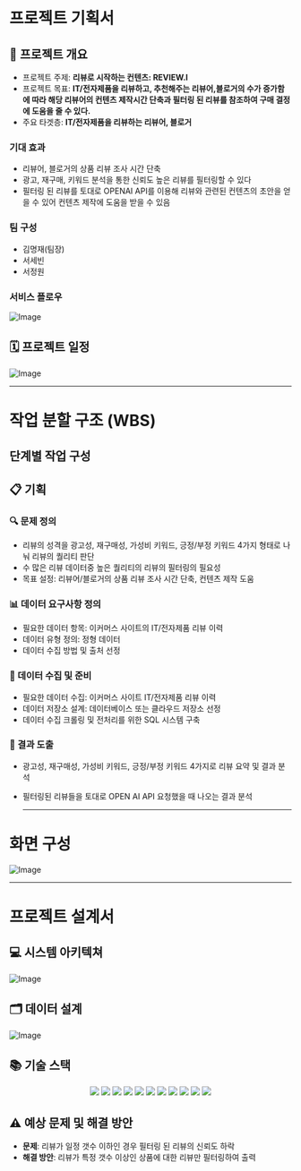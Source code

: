 # 프로젝트 기획서

## 📌 프로젝트 개요
- 프로젝트 주제: **리뷰로 시작하는 컨텐츠: REVIEW.I**
- 프로젝트 목표: **IT/전자제품을 리뷰하고, 추천해주는 리뷰어,블로거의 수가 증가함에 따라 해당 리뷰어의 컨텐츠 제작시간 단축과 필터링 된 리뷰를 참조하여 구매 결정에 도움을 줄 수 있다.**
- 주요 타겟층: **IT/전자제품을 리뷰하는 리뷰어, 블로거**

### 기대 효과
- 리뷰어, 블로거의 상품 리뷰 조사 시간 단축
- 광고, 재구매, 키워드 분석을 통한 신뢰도 높은 리뷰를 필터링할 수 있다
- 필터링 된 리뷰를 토대로 OPENAI API를 이용해 리뷰와 관련된 컨텐츠의 초안을 얻을 수 있어 컨텐츠 제작에 도움을 받을 수 있음

### 팀 구성
- 김명재(팀장)
- 서세빈
- 서정원

### 서비스 플로우
![Image](https://github.com/user-attachments/assets/10ae1b2b-4de2-4625-9f5c-574707318dc3)

## 🗓️ 프로젝트 일정
![Image](https://github.com/user-attachments/assets/7ad77921-0720-43cd-a4c5-06e3a916e9ed)

  ------------------------------

# 작업 분할 구조 (WBS)

## 단계별 작업 구성

## 📋 기획 
### 🔍 문제 정의
- 리뷰의 성격을 광고성, 재구매성, 가성비 키워드, 긍정/부정 키워드 4가지 형태로 나눠 리뷰의 퀄리티 판단
- 수 많은 리뷰 데이터중 높은 퀄리티의 리뷰의 필터링의 필요성
- 목표 설정: 리뷰어/블로거의 상품 리뷰 조사 시간 단축, 컨텐츠 제작 도움

### 📊 데이터 요구사항 정의 
- 필요한 데이터 항목: 이커머스 사이트의 IT/전자제품 리뷰 이력
- 데이터 유형 정의: 정형 데이터
- 데이터 수집 방법 및 출처 선정

### 💾 데이터 수집 및 준비
- 필요한 데이터 수집: 이커머스 사이트 IT/전자제품 리뷰 이력
- 데이터 저장소 설계: 데이터베이스 또는 클라우드 저장소 선정
- 데이터 수집 크롤링 및 전처리를 위한 SQL 시스템 구축

### 📑 결과 도출
- 광고성, 재구매성, 가성비 키워드, 긍정/부정 키워드 4가지로 리뷰 요약 및 결과 분석
- 필터링된 리뷰들을 토대로 OPEN AI API 요청했을 때 나오는 결과 분석

  ------------------------------

# 화면 구성
![Image](https://github.com/user-attachments/assets/63967d17-334e-4e92-b620-938a6114feaa)

  ------------------------------

# 프로젝트 설계서

## 💻 시스템 아키텍쳐
![Image](https://github.com/user-attachments/assets/f91c64df-895a-487a-aa61-f442dca7d3a6)

## 🗂️ 데이터 설계
![Image](https://github.com/user-attachments/assets/fcf80654-e71a-4488-9d46-59d628c0c173)

## 📚 기술 스택

<div align=center>
    <img src="https://img.shields.io/badge/python-3670A0?style=for-the-badge&logo=python&logoColor=ffdd54">
    <img src="https://img.shields.io/badge/mysql-4479A1.svg?style=for-the-badge&logo=mysql&logoColor=white">
    <img src="https://img.shields.io/badge/flask-%23000.svg?style=for-the-badge&logo=flask&logoColor=white">
    <img src="https://img.shields.io/badge/github-%23121011.svg?style=for-the-badge&logo=github&logoColor=white">
    <img src="https://img.shields.io/badge/openai-412991?style=for-the-badge&logo=openai&logoColor=black">
    <img src="https://img.shields.io/badge/Amazon%20EC2-FF9900?style=for-the-badge&logo=amazonec2&logoColor=black">
    <img src="https://img.shields.io/badge/Amazon%20S3-FF9900?style=for-the-badge&logo=amazons3&logoColor=white">
    <img src="https://img.shields.io/badge/Amazon%20RDS-527FFF?style=for-the-badge&logo=amazonrds&logoColor=black">
    <img src="https://img.shields.io/badge/nginx-%23009639.svg?style=for-the-badge&logo=nginx&logoColor=white">
    <img src="https://img.shields.io/badge/-selenium-%43B02A?style=for-the-badge&logo=selenium&logoColor=white">
    <img src="https://img.shields.io/badge/redis-%23DD0031.svg?style=for-the-badge&logo=redis&logoColor=white">
</div>

## ⚠️ 예상 문제 및 해결 방안
- **문제**: 리뷰가 일정 갯수 이하인 경우 필터링 된 리뷰의 신뢰도 하락
- **해결 방안**: 리뷰가 특정 갯수 이상인 상품에 대한 리뷰만 필터링하여 출력